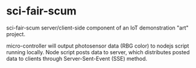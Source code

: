 # sci-fair-scum
sci-fair-scum
server/client-side component of an IoT demonstration "art" project.

micro-controller will output photosensor data (RBG color) to nodejs script running locally. Node script posts data to server, which distributes posted data to clients through Server-Sent-Event (SSE) method.
